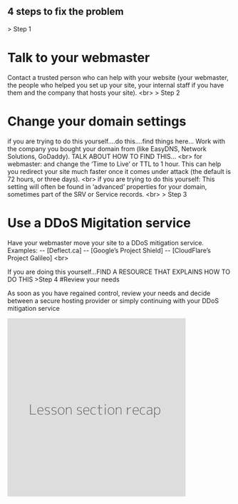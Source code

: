 
## 4 steps to fix the problem

&gt; Step 1
# Talk to your webmaster

Contact a trusted person who can help with your website (your webmaster, the people who helped you set up your site, your internal staff if you have them and the company that hosts your site).
&lt;br&gt;
&gt; Step 2
# Change your domain settings

if you are trying to do this yourself....do this....find things here...
Work with the company you bought your domain from (like EasyDNS, Network Solutions, GoDaddy). TALK ABOUT HOW TO FIND THIS...
&lt;br&gt;
for webmaster: and change the ‘Time to Live’ or TTL to 1 hour.
This can help you redirect your site much faster once it comes under attack (the default is 72 hours, or three days).
&lt;br&gt;
if you are trying to do this yourself: This setting will often be found in ‘advanced’ properties for your domain, sometimes part of the SRV or Service records.
&lt;br&gt;
&gt; Step 3
# Use a DDoS Migitation service

Have your webmaster move your site to a DDoS mitigation service. Examples:
-- [Deflect.ca]
-- [Google’s Project Shield]
-- [CloudFlare’s Project Galileo]
&lt;br&gt;

If you are doing this yourself...FIND A RESOURCE THAT EXPLAINS HOW TO DO THIS
&gt;Step 4
#Review your needs

As soon as you have regained control, review your needs and decide between a secure hosting provider or simply continuing with your DDoS mitigation service

![](recap.png)
